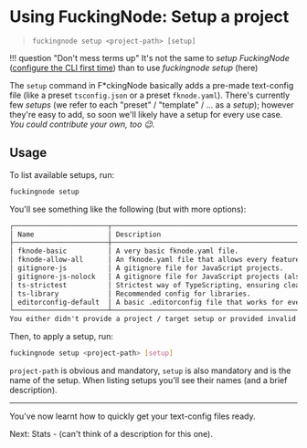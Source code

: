 # Using FuckingNode: Setup a project

> `fuckingnode setup <project-path> [setup]`

!!! question "Don't mess terms up"
    It's not the same to _setup FuckingNode_ ([configure the CLI first time](configuration.md)) than to use _fuckingnode setup_ (here)

The `setup` command in F\*ckingNode basically adds a pre-made text-config file (like a preset `tsconfig.json` or a preset `fknode.yaml`). There's currently few _setups_ (we refer to each "preset" / "template" / ... as a _setup_); however they're easy to add, so soon we'll likely have a setup for every use case. _You could contribute your own, too :wink:._

## Usage

To list available setups, run:

```bash
fuckingnode setup
```

You'll see something like the following (but with more options):

```txt
┌───────────────────────┬───────────────────────────────────────────────────────────────────────┐
│ Name                  │ Description                                                           │
├───────────────────────┼───────────────────────────────────────────────────────────────────────┤
│ fknode-basic          │ A very basic fknode.yaml file.                                        │
│ fknode-allow-all      │ An fknode.yaml file that allows every feature to run (commits too!).  │
│ gitignore-js          │ A gitignore file for JavaScript projects.                             │
│ gitignore-js-nolock   │ A gitignore file for JavaScript projects (also ignores lockfiles).    │
│ ts-strictest          │ Strictest way of TypeScripting, ensuring cleanest code.               │
│ ts-library            │ Recommended config for libraries.                                     │
│ editorconfig-default  │ A basic .editorconfig file that works for everyone.                   │
└───────────────────────┴───────────────────────────────────────────────────────────────────────┘
You either didn't provide a project / target setup or provided invalid ones, so up here are all possible setups.
```

Then, to apply a setup, run:

```bash
fuckingnode setup <project-path> [setup]
```

`project-path` is obvious and mandatory, `setup` is also mandatory and is the name of the setup. When listing setups you'll see their names (and a brief description).

---

You've now learnt how to quickly get your text-config files ready.

Next: Stats - (can't think of a description for this one).

